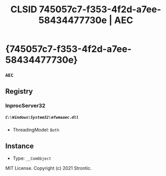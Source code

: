 ﻿---
title: "CLSID 745057c7-f353-4f2d-a7ee-58434477730e | AEC"
excerpt: What is COM-Object CLSID 745057c7-f353-4f2d-a7ee-58434477730e?
---

# {745057c7-f353-4f2d-a7ee-58434477730e}

### `AEC`

## Registry


### InprocServer32

##### `C:\Windows\System32\mfwmaaec.dll`
* ThreadingModel: `Both`

## Instance

* Type: `__ComObject`

MIT License. Copyright (c) 2021 Strontic.


